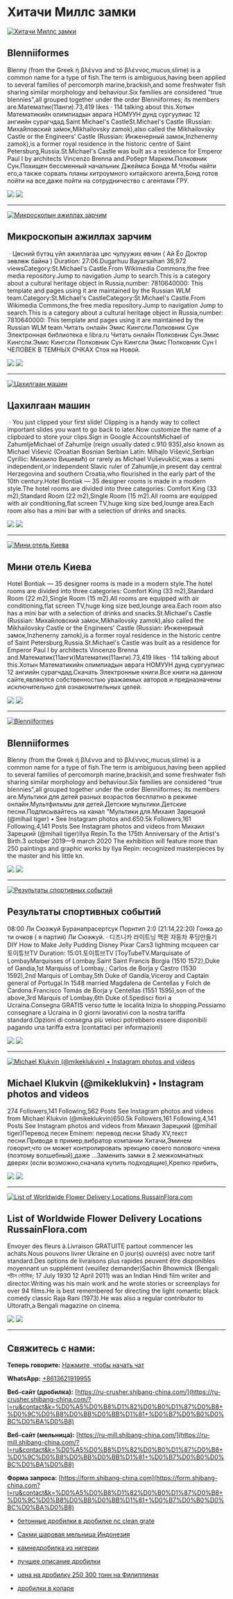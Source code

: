 # Хитачи Миллс замки

<a href="https://swt.shibang-china.com/?l=ru&img&k=%D0%A5%D0%B8%D1%82%D0%B0%D1%87%D0%B8+%D0%9C%D0%B8%D0%BB%D0%BB%D1%81+%D0%B7%D0%B0%D0%BC%D0%BA%D0%B8" target="_blank">![Хитачи Миллс замки](http://static.shibang-china.com/all-800x300/944.jpg)</a>

## Blenniiformes
Blenny (from the Greek ἡ βλέννα and τό βλέννος,mucus,slime) is a common name for a type of fish.The term is ambiguous,having been applied to several families of percomorph marine,brackish,and some freshwater fish sharing similar morphology and behaviour.Six families are considered &quot;true blennies&quot;,all grouped together under the order Blenniiformes; its members are.Математик(11анги).73,419 likes &#183; 114 talking about this.Хотын Математикийн олимпиадын аврага НОМУУН дунд сургуулиас 12 ангиийн сурагчдад.Saint Michael's CastleSt.Michael's Castle (Russian: Миха́йловский за́мок,Mikhailovsky zamok),also called the Mikhailovsky Castle or the Engineers' Castle (Russian: Инженерный замок,Inzhenerny zamok),is a former royal residence in the historic centre of Saint Petersburg,Russia.St.Michael's Castle was built as a residence for Emperor Paul I by architects Vincenzo Brenna and.Роберт Маркем.Полковник Сун.Похищен бессменный начальник Джеймса Бонда М.Чтобы найти его,а также сорвать планы хитроумного китайского агента,Бонд готов пойти на все,даже пойти на сотрудничество с агентами ГРУ.


<a href="https://whatsapp.shibangsoft.com/WhatsApp.php" target="_blank" title="WhatsApp">![](http://static.shibang-china.com/icon/whatsapp.png)</a> <a href="https://swt.shibang-china.com/?l=ru&icon&k=%D0%A5%D0%B8%D1%82%D0%B0%D1%87%D0%B8+%D0%9C%D0%B8%D0%BB%D0%BB%D1%81+%D0%B7%D0%B0%D0%BC%D0%BA%D0%B8" target="_blank">![](http://static.shibang-china.com/icon/chat-ru.png)</a>

---

<a href="https://swt.shibang-china.com/?l=ru&img&k=%D0%A5%D0%B8%D1%82%D0%B0%D1%87%D0%B8+%D0%9C%D0%B8%D0%BB%D0%BB%D1%81+%D0%B7%D0%B0%D0%BC%D0%BA%D0%B8" target="_blank">![Микроскопын ажиллах зарчим](http://static.shibang-china.com/all-800x300/345.jpg)</a>

## Микроскопын ажиллах зарчим
&nbsp;&#0183;&#32;Цөсний бүтэц үйл ажиллагаа цөс чулуужих өвчин ( Ай Ёо Доктор зөвлөж байна ) Duration: 27:06.Dugarhuu Bayarsaihan 36,972 viewsCategory:St.Michael's Castle.From Wikimedia Commons,the free media repository.Jump to navigation Jump to search.This is a category about a cultural heritage object in Russia,number: 7810640000: This template and pages using it are maintained by the Russian WLM team.Category:St.Michael's CastleCategory:St.Michael's Castle.From Wikimedia Commons,the free media repository.Jump to navigation Jump to search.This is a category about a cultural heritage object in Russia,number: 7810640000: This template and pages using it are maintained by the Russian WLM team.Читать онлайн Эмис Кингсли.Полковник Сун Электронная библиотека e libra.ru Читать онлайн Полковник Сун.Эмис Кингсли.Эмис Кингсли Полковник Сун Кингсли Эмис Полковник Сун I ЧЕЛОВЕК В ТЕМНЫХ ОЧКАХ Стоя на Новой.


<a href="https://whatsapp.shibangsoft.com/WhatsApp.php" target="_blank" title="WhatsApp">![](http://static.shibang-china.com/icon/whatsapp.png)</a> <a href="https://swt.shibang-china.com/?l=ru&icon&k=%D0%A5%D0%B8%D1%82%D0%B0%D1%87%D0%B8+%D0%9C%D0%B8%D0%BB%D0%BB%D1%81+%D0%B7%D0%B0%D0%BC%D0%BA%D0%B8" target="_blank">![](http://static.shibang-china.com/icon/chat-ru.png)</a>

---

<a href="https://swt.shibang-china.com/?l=ru&img&k=%D0%A5%D0%B8%D1%82%D0%B0%D1%87%D0%B8+%D0%9C%D0%B8%D0%BB%D0%BB%D1%81+%D0%B7%D0%B0%D0%BC%D0%BA%D0%B8" target="_blank">![Цахилгаан машин](http://static.shibang-china.com/all-800x300/29.jpg)</a>

## Цахилгаан машин
&nbsp;&#0183;&#32;You just clipped your first slide! Clipping is a handy way to collect important slides you want to go back to later.Now customize the name of a clipboard to store your clips.Sign in Google AccountsMichael of ZahumljeMichael of Zahumlje (reign usually dated c.910 935),also known as Michael Višević (Croatian Bosnian Serbian Latin: Mihajlo Višević,Serbian Cyrillic: Михаило Вишевић) or rarely as Michael Vuševukčić,was a semi independent,or independent Slavic ruler of Zahumlje,in present day central Herzegovina and southern Croatia,who flourished in the early part of the 10th century.Hotel Bontiak — 35 designer rooms is made in a modern style.The hotel rooms are divided into three categories: Comfort King (33 m2),Standard Room (22 m2),Single Room (15 m2).All rooms are equipped with air conditioning,flat screen TV,huge king size bed,lounge area.Each room also has a mini bar with a selection of drinks and snacks.


<a href="https://whatsapp.shibangsoft.com/WhatsApp.php" target="_blank" title="WhatsApp">![](http://static.shibang-china.com/icon/whatsapp.png)</a> <a href="https://swt.shibang-china.com/?l=ru&icon&k=%D0%A5%D0%B8%D1%82%D0%B0%D1%87%D0%B8+%D0%9C%D0%B8%D0%BB%D0%BB%D1%81+%D0%B7%D0%B0%D0%BC%D0%BA%D0%B8" target="_blank">![](http://static.shibang-china.com/icon/chat-ru.png)</a>

---

<a href="https://swt.shibang-china.com/?l=ru&img&k=%D0%A5%D0%B8%D1%82%D0%B0%D1%87%D0%B8+%D0%9C%D0%B8%D0%BB%D0%BB%D1%81+%D0%B7%D0%B0%D0%BC%D0%BA%D0%B8" target="_blank">![Мини отель Киева](http://static.shibang-china.com/all-800x300/1487.jpg)</a>

## Мини отель Киева
Hotel Bontiak — 35 designer rooms is made in a modern style.The hotel rooms are divided into three categories: Comfort King (33 m2),Standard Room (22 m2),Single Room (15 m2).All rooms are equipped with air conditioning,flat screen TV,huge king size bed,lounge area.Each room also has a mini bar with a selection of drinks and snacks.St.Michael's Castle (Russian: Миха́йловский за́мок,Mikhailovsky zamok),also called the Mikhailovsky Castle or the Engineers' Castle (Russian: Инженерный замок,Inzhenerny zamok),is a former royal residence in the historic centre of Saint Petersburg,Russia.St.Michael's Castle was built as a residence for Emperor Paul I by architects Vincenzo Brenna and.Математик(11анги)Математик(11анги).73,419 likes &#183; 114 talking about this.Хотын Математикийн олимпиадын аврага НОМУУН дунд сургуулиас 12 ангиийн сурагчдад.Скачать Электронные книги.Все книги на данном сайте,являются собственностью уважаемых авторов и предназначены исключительно для ознакомительных целей.


<a href="https://whatsapp.shibangsoft.com/WhatsApp.php" target="_blank" title="WhatsApp">![](http://static.shibang-china.com/icon/whatsapp.png)</a> <a href="https://swt.shibang-china.com/?l=ru&icon&k=%D0%A5%D0%B8%D1%82%D0%B0%D1%87%D0%B8+%D0%9C%D0%B8%D0%BB%D0%BB%D1%81+%D0%B7%D0%B0%D0%BC%D0%BA%D0%B8" target="_blank">![](http://static.shibang-china.com/icon/chat-ru.png)</a>

---

<a href="https://swt.shibang-china.com/?l=ru&img&k=%D0%A5%D0%B8%D1%82%D0%B0%D1%87%D0%B8+%D0%9C%D0%B8%D0%BB%D0%BB%D1%81+%D0%B7%D0%B0%D0%BC%D0%BA%D0%B8" target="_blank">![Blenniiformes](http://static.shibang-china.com/all-800x300/1268.jpg)</a>

## Blenniiformes
Blenny (from the Greek ἡ βλέννα and τό βλέννος,mucus,slime) is a common name for a type of fish.The term is ambiguous,having been applied to several families of percomorph marine,brackish,and some freshwater fish sharing similar morphology and behaviour.Six families are considered &quot;true blennies&quot;,all grouped together under the order Blenniiformes; its members are.Мультики для детей разных возрастов бесплатно в режиме онлайн.Мультфильмы для детей.Детские мультики.Детские песни.Подписывайтесь на канал &quot;Мультики для.Михаил Зарецкий (@mihail tiger) • See Instagram photos and.650.5k Followers,161 Following,4,141 Posts See Instagram photos and videos from Михаил Зарецкий (@mihail tiger)Ilya Repin.To the 175th Anniversary of the Artist's Birth.3 october 2019—9 march 2020 The exhibition will feature more than 250 paintings and graphic works by Ilya Repin: recognized masterpieces by the master and his little kn.


<a href="https://whatsapp.shibangsoft.com/WhatsApp.php" target="_blank" title="WhatsApp">![](http://static.shibang-china.com/icon/whatsapp.png)</a> <a href="https://swt.shibang-china.com/?l=ru&icon&k=%D0%A5%D0%B8%D1%82%D0%B0%D1%87%D0%B8+%D0%9C%D0%B8%D0%BB%D0%BB%D1%81+%D0%B7%D0%B0%D0%BC%D0%BA%D0%B8" target="_blank">![](http://static.shibang-china.com/icon/chat-ru.png)</a>

---

<a href="https://swt.shibang-china.com/?l=ru&img&k=%D0%A5%D0%B8%D1%82%D0%B0%D1%87%D0%B8+%D0%9C%D0%B8%D0%BB%D0%BB%D1%81+%D0%B7%D0%B0%D0%BC%D0%BA%D0%B8" target="_blank">![Результаты спортивных событий](http://static.shibang-china.com/all-800x300/715.jpg)</a>

## Результаты спортивных событий
08:00 Ли Сюэжуй Буранапрасертсук Порнтип 2:0 (21:14,22:20) Гонка до ти очков ( я партия) Ли Сюэжуй.&nbsp;&#0183;&#32;디즈니카 라이트닝 맥퀸 자동차 푸딩만들기 DIY How to Make Jelly Pudding Disney Pixar Cars3 lightning mcqueen car 토이튜브TV Duration: 15:01.토이튜브TV [ToyTubeTV.Marquisate of LombayMarquisses of Lombay.Saint Saint Francis Borgia (1510 1572),Duke of Gandia,1st Marquiss of Lombay.; Carlos de Borja y Castro (1530 1592),2nd Marquis of Lombay,5th Duke of Gand&#237;a,Viceroy and Captain general of Portugal.In 1548 married Magdalena de Centellas y Folch de Cardona.Francisco Tom&#225;s de Borja y Centellas (1551 1595),son of the above,3rd Marquis of Lombay,6th Duke of.Spedisci fiori a Ucraina.Consegna GRATIS verso tutte le localit&#224; Inizia lo shopping.Possiamo consegnare a Ucraina in 0 giorni lavorativi con la nostra tariffa standard.Opzioni di consegna pi&#249; veloci potrebbero essere disponibili pagando una tariffa extra (contattaci per informazioni)


<a href="https://whatsapp.shibangsoft.com/WhatsApp.php" target="_blank" title="WhatsApp">![](http://static.shibang-china.com/icon/whatsapp.png)</a> <a href="https://swt.shibang-china.com/?l=ru&icon&k=%D0%A5%D0%B8%D1%82%D0%B0%D1%87%D0%B8+%D0%9C%D0%B8%D0%BB%D0%BB%D1%81+%D0%B7%D0%B0%D0%BC%D0%BA%D0%B8" target="_blank">![](http://static.shibang-china.com/icon/chat-ru.png)</a>

---

<a href="https://swt.shibang-china.com/?l=ru&img&k=%D0%A5%D0%B8%D1%82%D0%B0%D1%87%D0%B8+%D0%9C%D0%B8%D0%BB%D0%BB%D1%81+%D0%B7%D0%B0%D0%BC%D0%BA%D0%B8" target="_blank">![Michael Klukvin (@mikeklukvin) • Instagram photos and videos](http://static.shibang-china.com/all-800x300/446.jpg)</a>

## Michael Klukvin (@mikeklukvin) • Instagram photos and videos
274 Followers,141 Following,562 Posts See Instagram photos and videos from Michael Klukvin (@mikeklukvin)650.5k Followers,161 Following,4,141 Posts See Instagram photos and videos from Михаил Зарецкий (@mihail tiger)Перевод песен Eminem: перевод песни Shady XV,текст песни.Приводя в пример,вибратор компании Хитачи,Эминем говорит,что он может контролировать эрекцию своего полового члена (поэтому волшебный),даже …Заменить замки в 2 межкомнатных дверях (если возможно,сначала купить подходящие),Крепко прибить,


<a href="https://whatsapp.shibangsoft.com/WhatsApp.php" target="_blank" title="WhatsApp">![](http://static.shibang-china.com/icon/whatsapp.png)</a> <a href="https://swt.shibang-china.com/?l=ru&icon&k=%D0%A5%D0%B8%D1%82%D0%B0%D1%87%D0%B8+%D0%9C%D0%B8%D0%BB%D0%BB%D1%81+%D0%B7%D0%B0%D0%BC%D0%BA%D0%B8" target="_blank">![](http://static.shibang-china.com/icon/chat-ru.png)</a>

---

<a href="https://swt.shibang-china.com/?l=ru&img&k=%D0%A5%D0%B8%D1%82%D0%B0%D1%87%D0%B8+%D0%9C%D0%B8%D0%BB%D0%BB%D1%81+%D0%B7%D0%B0%D0%BC%D0%BA%D0%B8" target="_blank">![List of Worldwide Flower Delivery Locations RussainFlora.com](http://static.shibang-china.com/all-800x300/1303.jpg)</a>

## List of Worldwide Flower Delivery Locations RussainFlora.com
Envoyer des fleurs &#224;.Livraison GRATUITE partout commencer les achats.Nous pouvons livrer Ukraine en 0 jour(s) ouvr&#233;(s) avec notre tarif standard.Des options de livraisons plus rapides peuvent &#234;tre disponibles moyennant un suppl&#233;ment (veuillez demander)Sachin Bhowmick (Bengali: শচীন ভৌমিক; 17 July 1930 12 April 2011) was an Indian Hindi film writer and director.Writing was his main work and he wrote stories or screenplays for over 94 films.He is best remembered for directing the light romantic black comedy classic Raja Rani (1973).He was also a regular contributor to Ultorath,a Bengali magazine on cinema.

<a href="https://whatsapp.shibangsoft.com/WhatsApp.php" target="_blank" title="WhatsApp">![](http://static.shibang-china.com/icon/whatsapp.png)</a> <a href="https://swt.shibang-china.com/?l=ru&icon&k=%D0%A5%D0%B8%D1%82%D0%B0%D1%87%D0%B8+%D0%9C%D0%B8%D0%BB%D0%BB%D1%81+%D0%B7%D0%B0%D0%BC%D0%BA%D0%B8" target="_blank">![](http://static.shibang-china.com/icon/chat-ru.png)</a>

---
## Свяжитесь с нами:

**Теперь говорите:** [Нажмите, чтобы начать чат](https://swt.shibang-china.com?l=ru&contact&k=%D0%A5%D0%B8%D1%82%D0%B0%D1%87%D0%B8+%D0%9C%D0%B8%D0%BB%D0%BB%D1%81+%D0%B7%D0%B0%D0%BC%D0%BA%D0%B8)

**WhatsApp:**  [+8613621919955](https://whatsapp.shibangsoft.com/WhatsApp.php)

**Веб-сайт (дробилка):** [https://ru-crusher.shibang-china.com/](https://ru-crusher.shibang-china.com/?l=ru&contact&k=%D0%A5%D0%B8%D1%82%D0%B0%D1%87%D0%B8+%D0%9C%D0%B8%D0%BB%D0%BB%D1%81+%D0%B7%D0%B0%D0%BC%D0%BA%D0%B8)

**Веб-сайт (мельница):** [https://ru-mill.shibang-china.com/](https://ru-mill.shibang-china.com/?l=ru&contact&k=%D0%A5%D0%B8%D1%82%D0%B0%D1%87%D0%B8+%D0%9C%D0%B8%D0%BB%D0%BB%D1%81+%D0%B7%D0%B0%D0%BC%D0%BA%D0%B8)

**Форма запроса:** [https://form.shibang-china.com](https://form.shibang-china.com?l=ru&contact&k=%D0%A5%D0%B8%D1%82%D0%B0%D1%87%D0%B8+%D0%9C%D0%B8%D0%BB%D0%BB%D1%81+%D0%B7%D0%B0%D0%BC%D0%BA%D0%B8)

* [бетонные дробилки в дробилке nc clean grate](../135/%D0%B1%D0%B5%D1%82%D0%BE%D0%BD%D0%BD%D1%8B%D0%B5%20%D0%B4%D1%80%D0%BE%D0%B1%D0%B8%D0%BB%D0%BA%D0%B8%20%D0%B2%20%D0%B4%D1%80%D0%BE%D0%B1%D0%B8%D0%BB%D0%BA%D0%B5%20nc%20clean%20grate.md)

* [Сакми шаровая мельница Индонезия](../131/%D0%A1%D0%B0%D0%BA%D0%BC%D0%B8%20%D1%88%D0%B0%D1%80%D0%BE%D0%B2%D0%B0%D1%8F%20%D0%BC%D0%B5%D0%BB%D1%8C%D0%BD%D0%B8%D1%86%D0%B0%20%D0%98%D0%BD%D0%B4%D0%BE%D0%BD%D0%B5%D0%B7%D0%B8%D1%8F.md)

* [камнедробилка из нигерии](../134/%D0%BA%D0%B0%D0%BC%D0%BD%D0%B5%D0%B4%D1%80%D0%BE%D0%B1%D0%B8%D0%BB%D0%BA%D0%B0%20%D0%B8%D0%B7%20%D0%BD%D0%B8%D0%B3%D0%B5%D1%80%D0%B8%D0%B8.md)

* [лучшее описание дробилки](../133/%D0%BB%D1%83%D1%87%D1%88%D0%B5%D0%B5%20%D0%BE%D0%BF%D0%B8%D1%81%D0%B0%D0%BD%D0%B8%D0%B5%20%D0%B4%D1%80%D0%BE%D0%B1%D0%B8%D0%BB%D0%BA%D0%B8.md)

* [цена на дробилку 250 300 тонн на Филиппинах](../131/%D1%86%D0%B5%D0%BD%D0%B0%20%D0%BD%D0%B0%20%D0%B4%D1%80%D0%BE%D0%B1%D0%B8%D0%BB%D0%BA%D1%83%20250%20300%20%D1%82%D0%BE%D0%BD%D0%BD%20%D0%BD%D0%B0%20%D0%A4%D0%B8%D0%BB%D0%B8%D0%BF%D0%BF%D0%B8%D0%BD%D0%B0%D1%85.md)

* [дробилки в коларе](../133/%D0%B4%D1%80%D0%BE%D0%B1%D0%B8%D0%BB%D0%BA%D0%B8%20%D0%B2%20%D0%BA%D0%BE%D0%BB%D0%B0%D1%80%D0%B5.md)
